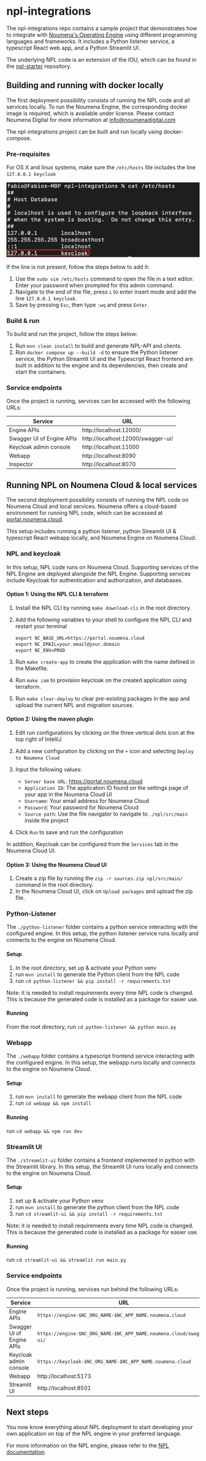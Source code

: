 # npl-integrations

The npl-integrations repo contains a sample project that demonstrates how to integrate with [Noumena's Operating Engine](https://documentation.noumenadigital.com/engine/applications/engine/) using
different programming languages and frameworks.
It includes a Python listener service, a typescript React web app, and a Python Streamlit UI.

The underlying NPL code is an extension of the IOU, which can be found
in the [npl-starter](https://github.com/NoumenaDigital/npl-starter) repository.

## Building and running with docker locally

The first deployment possibility consists of running the NPL code and all services locally.
To run the Noumena Engine, the corresponding docker image is required, which is available under license. 
Please contact Noumena Digital for more information at [info@noumenadigital.com](mailto:info@noumenadigital.com)

The npl-integrations project can be built and run locally using docker-compose.

### Pre-requisites

For OS X and linux systems, make sure the `/etc/hosts` file includes the line `127.0.0.1 keycloak`

![img.png](docs/img.png)

If the line is not present, follow the steps below to add it:

1. Use the `sudo vim /etc/hosts` command to open the file in a text editor. Enter your password when prompted for this admin command.
2. Navigate to the end of the file, press `i` to enter insert mode and add the line `127.0.0.1 keycloak`.
3. Save by pressing `Esc`, then type `:wq` and press `Enter`.

### Build & run

To build and run the project, follow the steps below:

1. Run `mvn clean install` to build and generate NPL-API and clients.
2. Run `docker compose up --build -d` to ensure the Python listener service, the Python Streamlit UI and the Typescript React frontend are built in addition to the engine and its dependencies, then create and start the containers.

### Service endpoints

Once the project is running, services can be accessed with the following URLs:

| Service                   | URL                                |
|---------------------------|------------------------------------|
| Engine APIs               | http://localhost:12000/            |
| Swagger UI of Engine APIs | http://localhost:12000/swagger-ui/ |
| Keycloak admin console    | http://localhost:11000             |
| Webapp                    | http://localhost:8090              |
| Inspector                 | http://localhost:8070              |

## Running NPL on Noumena Cloud & local services

The second deployment possibility consists of running the NPL code on Noumena Cloud and local services.
Noumena offers a cloud-based environment for running NPL code, which can be accessed at [portal.noumena.cloud](https://portal.noumena.cloud).

This setup includes running a python listener, python Streamlit UI & typescript React webapp locally, and Noumena Engine on Noumena Cloud.

### NPL and keycloak

In this setup, NPL code runs on Noumena Cloud. Supporting services of the NPL Engine are deployed alongside the NPL Engine.
Supporting services include Keycloak for authentication and authorization, and databases.

#### Option 1: Using the NPL CLI & terraform

1. Install the NPL CLI by running `make download-cli` in the root directory.
2. Add the following variables to your shell to configure the NPL CLI and restart your terminal

    ```
    export NC_BASE_URL=https://portal.noumena.cloud
    export NC_EMAIL=your.email@your.domain
    export NC_ENV=PROD
    ```

3. Run `make create-app` to create the application with the name defined in the Makefile.
4. Run `make iam` to provision keycloak on the created application using terraform.
5. Run `make clear-deploy` to clear pre-existing packages in the app and upload the current NPL and migration sources.

#### Option 2: Using the maven plugin

1. Edit run configurations by clicking on the three vertical dots icon at the top right of IntelliJ
2. Add a new configuration by clicking on the `+` icon and selecting `Deploy to Noumena Cloud`
3. Input the following values:
    - `Server base URL`: https://portal.noumena.cloud
    - `Application ID`: The application ID found on the settings page of your app in the Noumena Cloud UI
    - `Username`: Your email address for Noumena Cloud
    - `Password`: Your password for Noumena Cloud
    - `Source path`: Use the file navigator to navigate to `./npl/src/main` inside the project

4. Click `Run` to save and run the configuration

In addition, Keycloak can be configured from the `Services` tab in the Noumena Cloud UI.

#### Option 3: Using the Noumena Cloud UI

1. Create a zip file by running the `zip -r sources.zip npl/src/main/` command in the root directory.
2. In the Noumena Cloud UI, click on `Upload packages` and upload the zip file.

### Python-Listener

The `./python-listener` folder contains a python service interacting with the configured engine.
In this setup, the python listener service runs locally and connects to the engine on Noumena Cloud.

#### Setup

1. In the root directory, set up & activate your Python venv
2. run `mvn install` to generate the Python client from the NPL code
3. run `cd python-listener && pip install -r requirements.txt`

Note: it is needed to install requirements every time NPL code is changed.
This is because the generated code is installed as a package for easier use.

#### Running

From the root directory, run `cd python-listener && python main.py`

### Webapp

The `./webapp` folder contains a typescript frontend service interacting with the configured engine.
In this setup, the webapp runs locally and connects to the engine on Noumena Cloud.

#### Setup

1. run `mvn install` to generate the webapp client from the NPL code
2. run `cd webapp && npm install`

#### Running

run `cd webapp && npm run dev`

### Streamlit UI

The `./streamlit-ui` folder contains a frontend implemented in python with the Streamlit library.
In this setup, the Streamlit UI runs locally and connects to the engine on Noumena Cloud.

#### Setup

1. set up & activate your Python venv
2. run `mvn install` to generate the python client from the NPL code
3. run `cd streamlit-ui && pip install -r requirements.txt`

Note: it is needed to install requirements every time NPL code is changed.
This is because the generated code is installed as a package for easier use.

#### Running

run `cd streamlit-ui && streamlit run main.py`

### Service endpoints

Once the project is running, services run behind the following URLs:

| Service                   | URL                                                                  |
|---------------------------|----------------------------------------------------------------------|
| Engine APIs               | `https://engine-$NC_ORG_NAME-$NC_APP_NAME.noumena.cloud`             |
| Swagger UI of Engine APIs | `https://engine-$NC_ORG_NAME-$NC_APP_NAME.noumena.cloud/swagger-ui/` |
| Keycloak admin console    | `https://keycloak-$NC_ORG_NAME-$NC_APP_NAME.noumena.cloud`           |
| Webapp                    | http://localhost:5173                                                |
| Streamlit UI              | http://localhost:8501                                                |

## Next steps

You now know everything about NPL deployment to start developing your own application on top of the NPL engine in your preferred language.

For more information on the NPL engine, please refer to
the [NPL documentation](https://documentation.noumenadigital.com/). 
